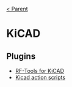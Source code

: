 [< Parent](./Readme.md)

# KiCAD

## Plugins

- [RF-Tools for KiCAD](https://github.com/easyw/RF-tools-KiCAD/)
- [Kicad action scripts](https://github.com/jsreynaud/kicad-action-scripts)
